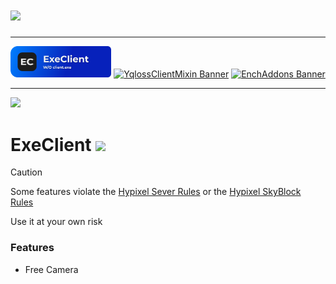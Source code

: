 # ![](https://socialify.git.ci/boopwdn/ExeClient/image?font=Raleway&forks=1&issues=1&logo=https%3A%2F%2Fraw.githubusercontent.com%2Fboopwdn%2FExeClient%2Frefs%2Fheads%2Fmain%2Fpictures%2Ficon.svg&name=1&owner=1&pattern=Plus&pulls=1&stargazers=1&theme=Auto)

---

<div>
  <p align="center">
    <a href="https://github.com/boopwdn/ExeClient/"><img src="https://raw.githubusercontent.com/boopwdn/ExeClient/refs/heads/main/pictures/banner.png" alt="ExeClient Banner" width="32%"></a>
    <a href="https://github.com/boopwdn/YqlossClientMixin/"><img src="https://raw.githubusercontent.com/boopwdn/YqlossClientMixin/refs/heads/master/banner.png" alt="YqlossClientMixin Banner" width="32%"></a>
    <a href="https://github.com/boopwdn/EnchAddons/"><img src="https://raw.githubusercontent.com/boopwdn/EnchAddons/refs/heads/main/banner.png" alt="EnchAddons Banner" width="32%"></a>
  </p>
</div>

---

[![](https://polyfrost.org/media/branding/badges/badge_1.svg)](https://polyfrost.org/projects/oneconfig/)

# ExeClient [![](https://jitpack.io/v/boopwdn/ExeClient.svg)](https://jitpack.io/#boopwdn/ExeClient)

> [!CAUTION]
> 
> Some features violate the [Hypixel Sever Rules](https://support.hypixel.net/hc/en-us/articles/4427624493330-Hypixel-Server-Rules) or the [Hypixel SkyBlock Rules](https://support.hypixel.net/hc/en-us/articles/4508088842898-Hypixel-SkyBlock-Rules)
> 
> Use it at your own risk

### Features
 - Free Camera